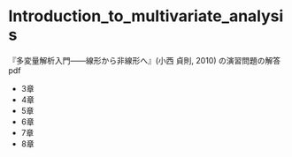 # Introduction_to_multivariate_analysis
『多変量解析入門――線形から非線形へ』(小西 貞則, 2010) の演習問題の解答pdf

- 3章
- 4章
- 5章
- 6章
- 7章
- 8章
